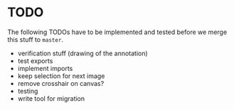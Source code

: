 TODO
====

The following TODOs have to be implemented and tested before we merge
this stuff to ```master```.

* verification stuff (drawing of the annotation)
* test exports
* implement imports
* keep selection for next image
* remove crosshair on canvas?
* testing
* write tool for migration
